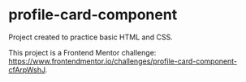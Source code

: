 # profile-card-component
Project created to practice basic HTML and CSS.

This project is a Frontend Mentor challenge: https://www.frontendmentor.io/challenges/profile-card-component-cfArpWshJ.
